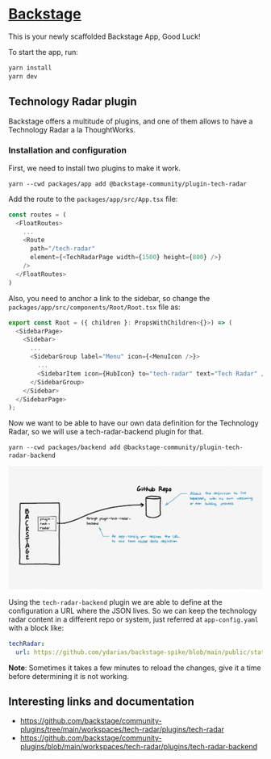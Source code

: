 # [Backstage](https://backstage.io)

This is your newly scaffolded Backstage App, Good Luck!

To start the app, run:

```sh
yarn install
yarn dev
```

## Technology Radar plugin

Backstage offers a multitude of plugins, and one of them allows to have a Technology Radar a la ThoughtWorks.

### Installation and configuration

First, we need to install two plugins to make it work.

```shell
yarn --cwd packages/app add @backstage-community/plugin-tech-radar
```

Add the route to the `packages/app/src/App.tsx` file:

```typescript jsx
const routes = (
  <FloatRoutes>
    ...
    <Route
      path="/tech-radar"
      element={<TechRadarPage width={1500} height={800} />}
    />
  </FloatRoutes>
)
```

Also, you need to anchor a link to the sidebar, so change the `packages/app/src/components/Root/Root.tsx` file as:

```typescript jsx
export const Root = ({ children }: PropsWithChildren<{}>) => (
  <SidebarPage>
    <Sidebar>
      ...
      <SidebarGroup label="Menu" icon={<MenuIcon />}>
        ...
        <SidebarItem icon={HubIcon} to="tech-radar" text="Tech Radar" />
      </SidebarGroup>
    </Sidebar>
  </SidebarPage>
);
```

Now we want to be able to have our own data definition for the Technology Radar, so we will use a tech-radar-backend plugin for that.

```shell
yarn --cwd packages/backend add @backstage-community/plugin-tech-radar-backend
```

![Backstage Tech Radar components diagram](docs/assets/backstage-tech-radar.png)

Using the `tech-radar-backend` plugin we are able to define at the configuration a URL where the JSON lives. So we can keep the technology radar content in a different repo or system, just referred at `app-config.yaml` with a block like:


```yaml
techRadar:
  url: https://github.com/ydarias/backstage-spike/blob/main/public/static/techRadarData.json
```

**Note**: Sometimes it takes a few minutes to reload the changes, give it a time before determining it is not working.

## Interesting links and documentation

* https://github.com/backstage/community-plugins/tree/main/workspaces/tech-radar/plugins/tech-radar
* https://github.com/backstage/community-plugins/blob/main/workspaces/tech-radar/plugins/tech-radar-backend
